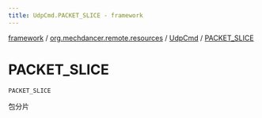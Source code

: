 ```yaml
---
title: UdpCmd.PACKET_SLICE - framework
---
```


[framework](../../index.html) / [org.mechdancer.remote.resources](../index.html) / [UdpCmd](index.html) / [PACKET_SLICE](./-p-a-c-k-e-t_-s-l-i-c-e.html)

# PACKET_SLICE

`PACKET_SLICE`

包分片

